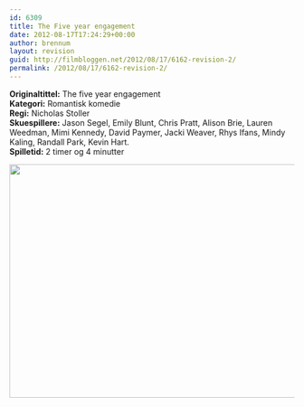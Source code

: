 ```yaml
---
id: 6309
title: The Five year engagement
date: 2012-08-17T17:24:29+00:00
author: brennum
layout: revision
guid: http://filmbloggen.net/2012/08/17/6162-revision-2/
permalink: /2012/08/17/6162-revision-2/
---
```

**Originaltittel:** The five year engagement  
**Kategori:** Romantisk komedie  
**Regi:** Nicholas Stoller  
**Skuespillere:** Jason Segel, Emily Blunt, Chris Pratt, Alison Brie, Lauren Weedman, Mimi Kennedy, David Paymer, Jacki Weaver, Rhys Ifans, Mindy Kaling, Randall Park, Kevin Hart.  
**Spilletid:** 2 timer og 4 minutter

<a href="http://filmbloggen.net/?attachment_id=6308" rel="attachment wp-att-6308"><img class="alignnone size-large wp-image-6308" src="http://filmbloggen.net/wp-content/uploads//2012/08/The-Five-Year-Engagement_03-620x413.jpg" alt="" width="620" height="413" /></a>